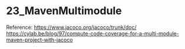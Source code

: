 # 23_MavenMultimodule

Reference:
https://www.jacoco.org/jacoco/trunk/doc/
https://cylab.be/blog/97/compute-code-coverage-for-a-multi-module-maven-project-with-jacoco
